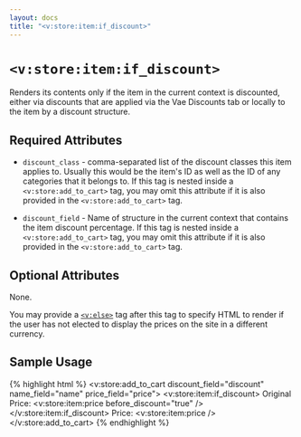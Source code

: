 ```yaml
---
layout: docs
title: "<v:store:item:if_discount>"
---
```


# `<v:store:item:if_discount>`

Renders its contents only if the item in the current context is
discounted, either via discounts that are applied via the Vae Discounts
tab or locally to the item by a discount structure.

## Required Attributes

-   `discount_class` - comma-separated list of the discount classes this
    item applies to. Usually this would be the item's ID as well as the
    ID of any categories that it belongs to. If this tag is nested
    inside a `<v:store:add_to_cart>` tag, you may omit this attribute if
    it is also provided in the `<v:store:add_to_cart>` tag.

-   `discount_field` - Name of structure in the current context that
    contains the item discount percentage. If this tag is nested inside
    a `<v:store:add_to_cart>` tag, you may omit this attribute if it is
    also provided in the `<v:store:add_to_cart>` tag.

## Optional Attributes

None.

You may provide a [`<v:else>`](/v_else/) tag after this tag to specify
HTML to render if the user has not elected to display the prices on the
site in a different currency.

## Sample Usage

{% highlight html %}
<v:store:add_to_cart discount_field="discount" name_field="name" price_field="price">
 <v:store:item:if_discount>
  Original Price: 
  <v:store:item:price before_discount="true" />
 </v:store:item:if_discount>
 Price:
 <v:store:item:price />
</v:store:add_to_cart>
{% endhighlight %}
